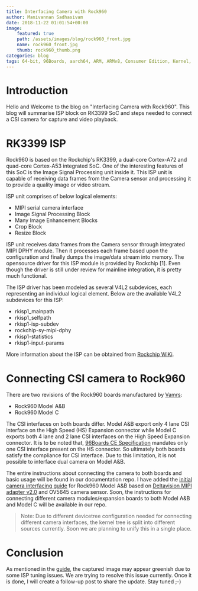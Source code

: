 ```yaml
---
title: Interfacing Camera with Rock960
author: Manivannan Sadhasivam
date: 2018-11-22 01:01:54+00:00
image:
    featured: true
    path: /assets/images/blog/rock960_front.jpg
    name: rock960_front.jpg
    thumb: rock960_thumb.png
categories: blog
tags: 64-bit, 96Boards, aarch64, ARM, ARMv8, Consumer Edition, Kernel, Linux, Rockchip, RK3399, Rock960, Vamrs, Camera, MIPI-CSI, CSI2, DPHY, ISP, Image Signal Processor, V4L2, OV5645, OmniVision, IPEX, Deltavision, MIPI adapter
---
```


# Introduction

Hello and Welcome to the blog on "Interfacing Camera with Rock960". This
blog will summarise ISP block on RK3399 SoC and steps needed to connect a CSI camera
for capture and video playback.

# RK3399 ISP

Rock960 is based on the Rockchip's RK3399, a dual-core Cortex-A72 and quad-core
Cortex-A53 integrated SoC. One of the interesting features of this SoC is the Image
Signal Processing unit inside it. This ISP unit is capable of receiving data
frames from the Camera sensor and processing it to provide a quality image or
video stream.

ISP unit comprises of below logical elements:

* MIPI serial camera interface
* Image Signal Processing Block
* Many Image Enhancement Blocks
* Crop Block
* Resize Block

ISP unit receives data frames from the Camera sensor through integrated
MIPI DPHY module. Then it processes each frame based upon the configuration
and finally dumps the image/data stream into memory. The opensource driver for
this ISP module is provided by Rockchip [1]. Even though the driver is still under
review for mainline integration, it is pretty much functional.

The ISP driver has been modeled as several V4L2 subdevices, each representing
an individual logical element. Below are the available V4L2 subdevices for this
ISP:

* rkisp1_mainpath
* rkisp1_selfpath
* rkisp1-isp-subdev
* rockchip-sy-mipi-dphy
* rkisp1-statistics
* rkisp1-input-params

More information about the ISP can be obtained from [Rockchip WiKi](http://opensource.rock-chips.com/wiki_Rockchip-isp1).

# Connecting CSI camera to Rock960

There are two revisions of the Rock960 boards manufactured by [Vamrs](http://vamrs.com/):

* Rock960 Model A&B
* Rock960 Model C

The CSI interfaces on both boards differ. Model A&B export only 4 lane CSI
interface on the High Speed (HS) Expansion connector while Model C exports both
4 lane and 2 lane CSI interfaces on the High Speed Expansion connector. It
is to be noted that, [96Boards CE Specification](https://linaro.co/ce-specification)
mandates only one CSI interface present on the HS connector. So ultimately both
boards satisfy the compliance for CSI interface. Due to this limitation, it is
not possible to interface dual camera on Model A&B.

The entire instructions about connecting the camera to both boards and basic usage will be
found in our documentation repo. I have added the [initial camera interfacing
guide](https://github.com/96boards/documentation/blob/master/consumer/rock/guides/camera-module.md) for Rock960 Model A&B based on [Deltavision MIPI adapter v2.0](https://www.96boards.org/product/mipiadapter/) and OV5645 camera sensor. Soon, the instructions for connecting
different camera modules/expansion boards to both Model A&B and Model C will be
available in our repo.

> Note: Due to different devicetree configuration needed for connecting different
>       camera interfaces, the kernel tree is split into different sources currently.
>       Soon we are planning to unify this in a single place.

# Conclusion

As mentioned in the [guide](https://github.com/96boards/documentation/blob/master/consumer/rock/guides/camera-module.md), the captured image may appear greenish due to some ISP tuning
issues. We are trying to resolve this issue currently. Once it is done, I will create
a follow-up post to share the update. Stay tuned ;-)
